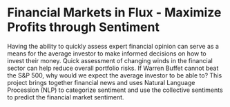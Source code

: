 
# Financial Markets in Flux - Maximize Profits through Sentiment

Having the ability to quickly assess expert financial opinion can serve as a means for the average investor to make informed decisions on how to invest their money. Quick assessment of changing winds in the financial sector can help reduce overall portfolio risks. If Warren Buffet cannot beat the S&P 500, why would we expect the average investor to be able to? This project brings together financial news and uses Natural Language Procession (NLP) to categorize sentiment and use the collective sentiments to predict the financial market sentiment.
